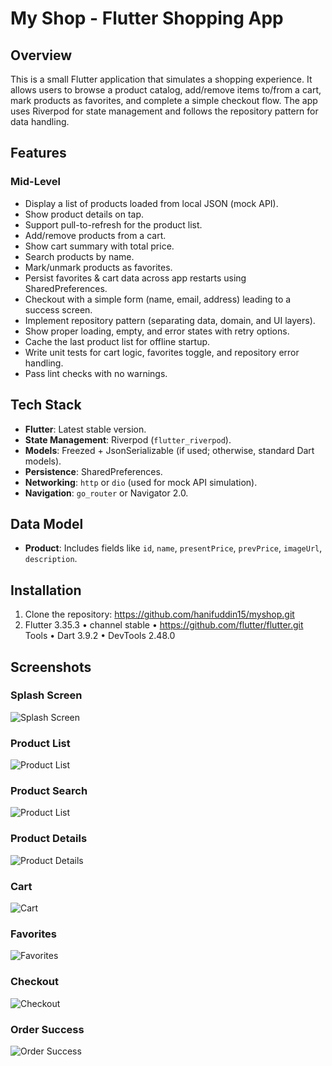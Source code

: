 # My Shop - Flutter Shopping App

## Overview
This is a small Flutter application that simulates a shopping experience. It allows users to browse a product catalog, add/remove items to/from a cart, mark products as favorites, and complete a simple checkout flow. The app uses Riverpod for state management and follows the repository pattern for data handling.

## Features
### Mid-Level

- Display a list of products loaded from local JSON (mock API).
- Show product details on tap.
- Support pull-to-refresh for the product list.
- Add/remove products from a cart.
- Show cart summary with total price.
- Search products by name.
- Mark/unmark products as favorites.
- Persist favorites & cart data across app restarts using SharedPreferences.
- Checkout with a simple form (name, email, address) leading to a success screen.
- Implement repository pattern (separating data, domain, and UI layers).
- Show proper loading, empty, and error states with retry options.
- Cache the last product list for offline startup.
- Write unit tests for cart logic, favorites toggle, and repository error handling.
- Pass lint checks with no warnings.

## Tech Stack
- **Flutter**: Latest stable version.
- **State Management**: Riverpod (`flutter_riverpod`).
- **Models**: Freezed + JsonSerializable (if used; otherwise, standard Dart models).
- **Persistence**: SharedPreferences.
- **Networking**: `http` or `dio` (used for mock API simulation).
- **Navigation**: `go_router` or Navigator 2.0.

## Data Model
- **Product**: Includes fields like `id`, `name`, `presentPrice`, `prevPrice`, `imageUrl`, `description`.

## Installation
1. Clone the repository: https://github.com/hanifuddin15/myshop.git
2. Flutter 3.35.3 • channel stable • https://github.com/flutter/flutter.git
Tools • Dart 3.9.2 • DevTools 2.48.0


## Screenshots

### Splash Screen
![Splash Screen](assets/screenshots/home.png)

### Product List
![Product List](assets/screenshots/product_list.png)

### Product Search
![Product List](assets/screenshots/product_search.png)

### Product Details
![Product Details](assets/screenshots/product_details.png)

### Cart
![Cart](assets/screenshots/cart.png)

### Favorites
![Favorites](assets/screenshots/favorites.png)

### Checkout
![Checkout](assets/screenshots/checkout.png)

### Order Success
![Order Success](assets/screenshots/order_success.png)
